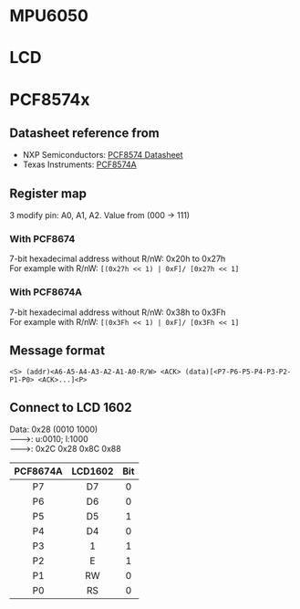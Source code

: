 # MPU6050

# LCD


# PCF8574x
## Datasheet reference from 
- NXP Semiconductors: [PCF8574 Datasheet](https://www.nxp.com/docs/en/data-sheet/PCF8574_PCF8574A.pdf)
- Texas Instruments: [PCF8574A](https://www.ti.com/lit/ds/symlink/pcf8574a.pdf)
## Register map
3 modify pin: A0, A1, A2. Value from (000 -> 111)
### With PCF8674
7-bit hexadecimal address without R/nW: 0x20h to 0x27h  
For example with R/nW: ```[(0x27h << 1) | 0xF]/ [0x27h << 1]``` 
### With PCF8674A
7-bit hexadecimal address without R/nW: 0x38h to 0x3Fh  
For example with R/nW: ```[(0x3Fh << 1) | 0xF]/ [0x3Fh << 1]``` 
## Message format
```
<S> (addr)<A6-A5-A4-A3-A2-A1-A0-R/W> <ACK> (data)[<P7-P6-P5-P4-P3-P2-P1-P0> <ACK>...]<P>
```
## Connect to LCD 1602
Data: 0x28 (0010 1000)  
--->: u:0010; l:1000  
--->: 0x2C 0x28 0x8C 0x88


| PCF8674A | LCD1602 |   Bit   |
|:--------:|:-------:|:-------:|
|    P7    |    D7   |    0    |
|    P6    |    D6   |    0    |
|    P5    |    D5   |    1    |
|    P4    |    D4   |    0    |
|    P3    |    1    |    1    |
|    P2    |    E    |    1    |
|    P1    |    RW   |    0    |
|    P0    |    RS   |    0    |


